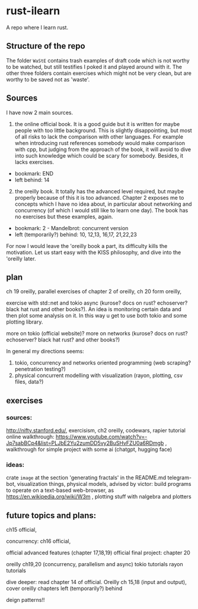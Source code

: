 # rust-ilearn
A repo where I learn rust.

## Structure of the repo

The folder `WaStE` contains trash examples of draft code which is not worthy to be watched, but still testifies I poked it and played around with it. The other three folders contain exercises which might not be very clean, but are worthy to be saved not as 'waste'.

## Sources
I have now 2 main sources.

1. the online official book.
It is a good guide but it is written for maybe people with too little background. This is slightly disappointing, but most of all risks to lack the comparison with other languages. For example when introducing rust references somebody would make comparison with cpp, but judging from the approach of the book, it will avoid to dive into such knowledge which could be scary for somebody. Besides, it lacks exercises.

- bookmark: END
- left behind: 14

2. the oreilly book.
It totally has the advanced level required, but maybe properly because of this it is too advanced. Chapter 2 exposes me to concepts which I have no idea about, in particular about networking and concurrency (of which I would still like to learn one day). The book has no exercises but these examples, again.


- bookmark: 2 - Mandelbrot: concurrent version
- left (temporarily?) behind: 10,   12,13,   16,17,  21,22,23


For now I would leave the 'oreilly book a part, its difficulty kills the motivation. Let us start easy with the KISS philosophy, and dive into the 'oreilly later.

## plan

ch 19 oreilly,
parallel exercises of chapter 2 of oreilly,
ch 20 form oreilly,

exercise with std::net and tokio async (kurose? docs on rust? echoserver? black hat rust and other books?). An idea is monitoring certain data and then plot some analysis on it. In this way u get to use both tokio and some plotting library.

more on tokio (official website)?
more on networks (kurose? docs on rust? echoserver? black hat rust? and other books?)

In general my directions seems: 
1. tokio, concurrency and networks oriented programming (web scraping? penetration testing?)
2. physical concurrent modelling with visualization (rayon, plotting, csv files, data?)


## exercises

### sources: 
http://nifty.stanford.edu/, 
exercisism, 
ch2 oreilly, 
codewars,
rapier tutorial
online walkthrough: https://www.youtube.com/watch?v=-Jp7sabBCp4&list=PLJbE2Yu2zumDD5vy2BuSHvFZU0a6RDmgb ,
walkthrough for simple project with some ai (chatgpt, hugging face)

### ideas: 
crate `image` at the section 'generating fractals' in the README.md
telegram-bot,
visualization things, 
physical models, 
advised by victor: build programs to operate on a text-based web-browser, as https://en.wikipedia.org/wiki/W3m ,
plotting stuff with nalgebra and plotters

## future topics and plans:

ch15 official,

concurrency: ch16 official,

official advanced features (chapter 17,18,19)
official final project: chapter 20

oreilly ch19,20 (concurrency, parallelism and async)
tokio tutorials
rayon tutorials

dive deeper: read chapter 14 of official. Oreilly ch 15,18 (input and output), cover oreilly chapters left (temporarily?) behind

deign patterns!!
